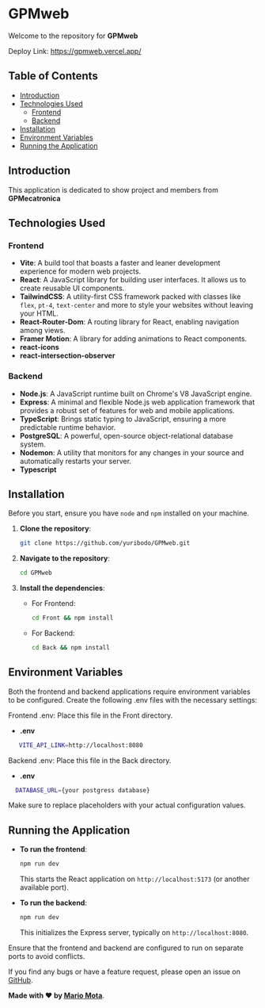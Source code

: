 # GPMweb

Welcome to the repository for **GPMweb**

Deploy Link: https://gpmweb.vercel.app/

## Table of Contents

- [Introduction](#introduction)
- [Technologies Used](#technologies-used)
  - [Frontend](#frontend)
  - [Backend](#backend)
- [Installation](#installation)
- [Environment Variables](#environment-variables)
- [Running the Application](#running-the-application)

## Introduction

This application is dedicated to show project and members from **GPMecatronica**

## Technologies Used

### Frontend

- **Vite**: A build tool that boasts a faster and leaner development experience for modern web projects.
- **React**: A JavaScript library for building user interfaces. It allows us to create reusable UI components.
- **TailwindCSS**: A utility-first CSS framework packed with classes like `flex`, `pt-4`, `text-center` and more to style your websites without leaving your HTML.
- **React-Router-Dom**: A routing library for React, enabling navigation among views.
- **Framer Motion**: A library for adding animations to React components.
- **react-icons**
- **react-intersection-observer**

### Backend

- **Node.js**: A JavaScript runtime built on Chrome's V8 JavaScript engine.
- **Express**: A minimal and flexible Node.js web application framework that provides a robust set of features for web and mobile applications.
- **TypeScript**: Brings static typing to JavaScript, ensuring a more predictable runtime behavior.
- **PostgreSQL**: A powerful, open-source object-relational database system.
- **Nodemon**: A utility that monitors for any changes in your source and automatically restarts your server.
- **Typescript** 

## Installation

Before you start, ensure you have `node` and `npm` installed on your machine. 

1. **Clone the repository**:
   
   ```bash
   git clone https://github.com/yuribodo/GPMweb.git
   ```

2. **Navigate to the repository**:

   ```bash
   cd GPMweb
   ```

3. **Install the dependencies**:

   - For Frontend:
   
     ```bash
     cd Front && npm install
     ```

   - For Backend:

     ```bash
     cd Back && npm install
     ```

## Environment Variables

Both the frontend and backend applications require environment variables to be configured. Create the following .env files with the necessary settings:

Frontend .env: Place this file in the Front directory.

- **.env**
```bash
   VITE_API_LINK=http://localhost:8080
  ```

Backend .env: Place this file in the Back directory.

- **.env**
 ```bash
   DATABASE_URL={your postgress database}
  ```


Make sure to replace placeholders with your actual configuration values.

## Running the Application

- **To run the frontend**:

  ```bash
  npm run dev
  ```

  This starts the React application on `http://localhost:5173` (or another available port).

- **To run the backend**:

  ```bash
  npm run dev
  ```

  This initializes the Express server, typically on `http://localhost:8080`.


Ensure that the frontend and backend are configured to run on separate ports to avoid conflicts.


If you find any bugs or have a feature request, please open an issue on [GitHub](https://github.com/yuribodo/GPMweb/issues).

**Made with ❤️ by [Mario Mota](https://github.com/yuribodo)**.
